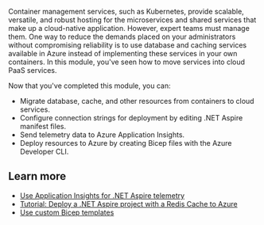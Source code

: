 Container management services, such as Kubernetes, provide scalable, versatile, and robust hosting for the microservices and shared services that make up a cloud-native application. However, expert teams must manage them. One way to reduce the demands placed on your administrators without compromising reliability is to use database and caching services available in Azure instead of implementing these services in your own containers. In this module, you've seen how to move services into cloud PaaS services.

Now that you've completed this module, you can:

- Migrate database, cache, and other resources from containers to cloud services.
- Configure connection strings for deployment by editing .NET Aspire manifest files.
- Send telemetry data to Azure Application Insights.
- Deploy resources to Azure by creating Bicep files with the Azure Developer CLI.

## Learn more

- [Use Application Insights for .NET Aspire telemetry](/dotnet/aspire/deployment/azure/application-insights)
- [Tutorial: Deploy a .NET Aspire project with a Redis Cache to Azure](/dotnet/aspire/caching/caching-components-deployment)
- [Use custom Bicep templates](/dotnet/aspire/deployment/azure/custom-bicep-templates)
